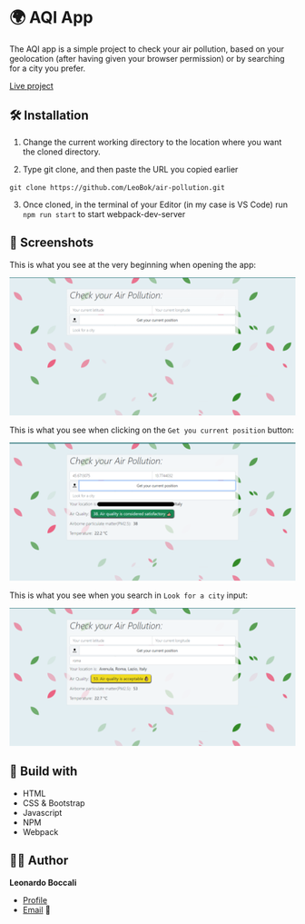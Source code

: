 # 🌍 AQI App 

The AQI app is a simple project to check your air pollution, based on your geolocation (after having given your browser permission) or by searching for a city you prefer.

[Live project](https://leobok.github.io/air-pollution/dist/index.html)

## 🛠 Installation

1. Change the current working directory to the location where you want the 
   cloned directory.

2. Type git clone, and then paste the URL you copied earlier

``
git clone https://github.com/LeoBok/air-pollution.git
``

3. Once cloned, in the terminal of your Editor (in my case is VS Code) run ``npm run start`` to start webpack-dev-server

## 📸 Screenshots

This is what you see at the very beginning when opening the app:

![Home Page](./src/images/home_screen.png)

This is what you see when clicking on the ``Get you current position`` button:

![](./src/images/current_pos_img.png)

This is what you see when you search in ``Look for a city`` input:

![](./src/images/search_city_img.png)

## 🧱 Build with
- HTML
- CSS & Bootstrap
- Javascript
- NPM
- Webpack

## 👨‍💻 Author

**Leonardo Boccali**
- [Profile](https://github.com/LeoBok)
- [Email](mailto:leonardoboccali19@gmail.com?) 📧